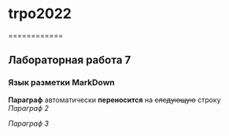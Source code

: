 # trpo2022
============

Лабораторная работа 7
------------------------

### Язык разметки MarkDown

**Параграф**
автоматически __переносится__ на ~~следующую~~ строку
*Параграф 2*

_Параграф 3_
